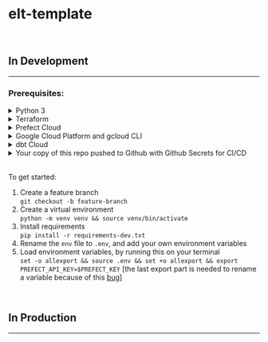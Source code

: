 # elt-template

 </br>

## In Development

---

### Prerequisites:

<details>
<summary>Python 3</summary>
</details>

<details>
<summary>Terraform</summary>

</details>

<details>
<summary>Prefect Cloud</summary>

1. Login to Prefect Cloud and Create a workspace
   ![creating a new workspace](/utilities/images/prefect-cloud-create-workspace.png) [It does not seem possible atm to create this with a tool like Terraform for example, has to be manual for now]

1. Create an API key for your cloud account by going to the menu at the bottom of the screen and clicking on your profile name, then clicking on API KEYS
   ![go to API KEYS](/utilities/images/api-settings.png) ![create a new API KEY](/utilities/images/create-api-keys.png)
1. Copy paste your API KEY into your .env file, it will only be shown to you once. Also create an environment variable for your workspace name [the format will be <yourAccountName/yourWorkspaceName>].
1. Export your environment variables by running `set -o allexport && source .env && set +o allexport`
1. Run `make get-prefect-api-url` to get your api url and also enter that into your .env file. (Note that during this step we're unsetting the PREFECT_API_KEY environment variable, and we'll have to set it back again because of this [bug](https://github.com/PrefectHQ/prefect/issues/7797))

</details>

<details>
<summary>Google Cloud Platform and gcloud CLI</summary>

1. Create an account on Google Cloud Platform
1. Install [gcloud cli](https://cloud.google.com/sdk/docs/install-sdk)
1. Run `gcloud init` and follow instructions to setup your project (projectID must be unique across all projects ever created by all users in google cloud)
1. Run `gcloud info` to check that all is configured correctly, you should see that your CLI is configured to use your created project
1. Enter your newly created projectID into the .env file
1. Fill out the rest of the environment variables that relate to GCP
1. Run `make gcp-setup`, this will create a service account with editor permissions, and download a json format api key to the path you specified in .env file,
   make sure to include this file to .gitignore so its not version controlled

</details>

<details>
<summary>dbt Cloud</summary>
</details>

<details>
<summary>Your copy of this repo pushed to Github with Github Secrets for CI/CD</summary>

1. Clone repository </br>
   `git clone https://github.com/VeraZab/elt-template.git`
1. Remove git history </br>
   `rm -rf .git`
1. Reinitialize git and make your initial commit on `main` branch </br>
   `git init`</br>
   `git add .` </br>
   `git commit -m 'initial commit'` </br>
1. Push to your own remote repository
1. Setup your Github Action Secrets</br>
   ![github action secrets](/utilities/images/github-action-secrets.png)

</details>

</br>

To get started:

1. Create a feature branch </br>
   `git checkout -b feature-branch`
1. Create a virtual environment </br>
   `python -m venv venv && source venv/bin/activate`
1. Install requirements </br>
   `pip install -r requirements-dev.txt`
1. Rename the `env` file to `.env`, and add your own environment variables
1. Load environment variables, by running this on your terminal </br>
   `set -o allexport && source .env && set +o allexport && export PREFECT_API_KEY=$PREFECT_KEY` [the last export part is needed to rename a variable because of this [bug](https://github.com/PrefectHQ/prefect/issues/7797)]

</br>

## In Production

---
